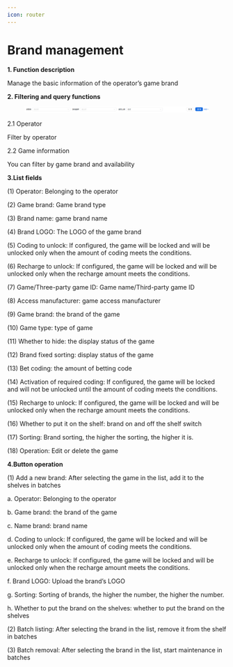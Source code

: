 ```yaml
---
icon: router
---
```


# Brand management

**1. Function description**

Manage the basic information of the operator’s game brand

**2. Filtering and query functions**

<figure><img src="../../.gitbook/assets/image (194).png" alt=""><figcaption></figcaption></figure>

2.1 Operator

Filter by operator

2.2 Game information

You can filter by game brand and availability

**3.List fields**

(1) Operator: Belonging to the operator

(2) Game brand: Game brand type

(3) Brand name: game brand name

(4) Brand LOGO: The LOGO of the game brand

(5) Coding to unlock: If configured, the game will be locked and will be unlocked only when the amount of coding meets the conditions.

(6) Recharge to unlock: If configured, the game will be locked and will be unlocked only when the recharge amount meets the conditions.

(7) Game/Three-party game ID: Game name/Third-party game ID

(8) Access manufacturer: game access manufacturer

(9) Game brand: the brand of the game

(10) Game type: type of game

(11) Whether to hide: the display status of the game

(12) Brand fixed sorting: display status of the game

(13) Bet coding: the amount of betting code

(14) Activation of required coding: If configured, the game will be locked and will not be unlocked until the amount of coding meets the conditions.

(15) Recharge to unlock: If configured, the game will be locked and will be unlocked only when the recharge amount meets the conditions.

(16) Whether to put it on the shelf: brand on and off the shelf switch

(17) Sorting: Brand sorting, the higher the sorting, the higher it is.

(18) Operation: Edit or delete the game

**4.Button operation**

(1) Add a new brand: After selecting the game in the list, add it to the shelves in batches

a. Operator: Belonging to the operator

b. Game brand: the brand of the game

c. Name brand: brand name

d. Coding to unlock: If configured, the game will be locked and will be unlocked only when the amount of coding meets the conditions.

e. Recharge to unlock: If configured, the game will be locked and will be unlocked only when the recharge amount meets the conditions.

f. Brand LOGO: Upload the brand’s LOGO

g. Sorting: Sorting of brands, the higher the number, the higher the number.

h. Whether to put the brand on the shelves: whether to put the brand on the shelves

(2) Batch listing: After selecting the brand in the list, remove it from the shelf in batches

(3) Batch removal: After selecting the brand in the list, start maintenance in batches
